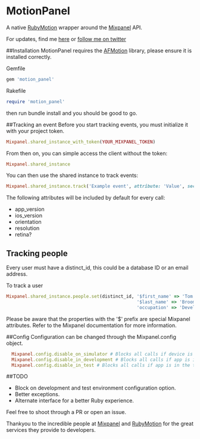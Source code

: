 # MotionPanel
A native [RubyMotion](http://www.rubymotion.com/) wrapper around the [Mixpanel](https://mixpanel.com/) API.

For updates, find me [here](http://www.tombroomfield.com) or [follow me on twitter](https://twitter.com/tom_broomfield)

##Installation
MotionPanel requires the [AFMotion](https://github.com/clayallsopp/afmotion) library, please ensure it is installed correctly.

Gemfile
```ruby
gem 'motion_panel'
```

Rakefile
``` ruby
require 'motion_panel'
```

then run bundle install and you should be good to go.


##Tracking an event
Before you start tracking events, you must initialize it with your project token.

```ruby
Mixpanel.shared_instance_with_token(YOUR_MIXPANEL_TOKEN)
```
From then on, you can simple access the client without the token:

```ruby
Mixpanel.shared_instance
```

You can then use the shared instance to track events:

```ruby
Mixpanel.shared_instance.track('Example event', attribute: 'Value', second_attribute: 'Second value')
```

The following attributes will be included by default for every call:
- app_version
- ios_version
- orientation
- resolution
- retina?

## Tracking people
Every user must have a distinct_id, this could be a database ID or an email address.

To track a user

```ruby
Mixpanel.shared_instance.people.set(distinct_id, '$first_name' => 'Tom',
                                                 '$last_name' => 'Broomfield',
                                                 'occupation' => 'Developer')

```
Please be aware that the properties with the '$' prefix are special Mixpanel attributes. Refer to the Mixpanel documentation for more information.

##Config
Configuration can be changed through the Mixpanel.config object.

```ruby
  Mixpanel.config.disable_on_simulator # Blocks all calls if device is a simulator. Default: false
  Mixpanel.config.disable_in_development # Blocks all calls if app is in development environment. Default: false
  Mixpanel.config.disable_in_test # Blocks all calls if app is in the test environment. Default: true
```

##TODO
- Block on development and test environment configuration option.
- Better exceptions.
- Alternate interface for a better Ruby experience.

Feel free to shoot through a PR or open an issue.

Thankyou to the incredible people at [Mixpanel](https://mixpanel.com/) and [RubyMotion](http://www.rubymotion.com/) for the great services they provide to developers.
